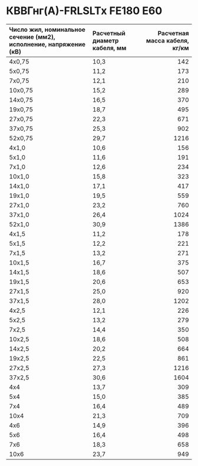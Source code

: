 # КВВГнг(А)-FRLSLTx FE180 E60

| Число жил, номинальное сечение (мм2), исполнение, напряжение (кВ)   | Расчетный диаметр кабеля, мм   |   Расчетная масса кабеля, кг/км |
|:--------------------------------------------------------------------|:-------------------------------|--------------------------------:|
| 4х0,75                                                              | 10,3                           |                             142 |
| 5х0,75                                                              | 11,2                           |                             173 |
| 7х0,75                                                              | 12,1                           |                             210 |
| 10х0,75                                                             | 15,2                           |                             289 |
| 14х0,75                                                             | 16,5                           |                             370 |
| 19х0,75                                                             | 18,7                           |                             495 |
| 27х0,75                                                             | 22,3                           |                             671 |
| 37х0,75                                                             | 25,3                           |                             902 |
| 52х0,75                                                             | 29,7                           |                            1216 |
| 4х1,0                                                               | 10,6                           |                             156 |
| 5х1,0                                                               | 11,6                           |                             191 |
| 7х1,0                                                               | 12,6                           |                             234 |
| 10х1,0                                                              | 15,8                           |                             323 |
| 14х1,0                                                              | 17,1                           |                             417 |
| 19х1,0                                                              | 19,5                           |                             559 |
| 27х1,0                                                              | 23,2                           |                             760 |
| 37х1,0                                                              | 26,4                           |                            1024 |
| 52х1,0                                                              | 30,9                           |                            1386 |
| 4х1,5                                                               | 11,2                           |                             178 |
| 5х1,5                                                               | 12,2                           |                             221 |
| 7х1,5                                                               | 13,2                           |                             271 |
| 10х1,5                                                              | 16,7                           |                             375 |
| 14х1,5                                                              | 18,6                           |                             507 |
| 19х1,5                                                              | 20,6                           |                             653 |
| 27х1,5                                                              | 25,0                           |                             920 |
| 37х1,5                                                              | 28,0                           |                            1202 |
| 4х2,5                                                               | 12,1                           |                             226 |
| 5х2,5                                                               | 13,2                           |                             279 |
| 7х2,5                                                               | 14,4                           |                             350 |
| 10х2,5                                                              | 18,6                           |                             508 |
| 14х2,5                                                              | 20,2                           |                             664 |
| 19х2,5                                                              | 22,5                           |                             861 |
| 27х2,5                                                              | 27,3                           |                            1216 |
| 37х2,5                                                              | 30,6                           |                            1604 |
| 4х4                                                                 | 13,7                           |                             309 |
| 5х4                                                                 | 15,0                           |                             385 |
| 7х4                                                                 | 16,4                           |                             489 |
| 10х4                                                                | 21,3                           |                             709 |
| 4х6                                                                 | 14,9                           |                             396 |
| 5х6                                                                 | 16,4                           |                             498 |
| 7х6                                                                 | 18,3                           |                             658 |
| 10х6                                                                | 23,7                           |                             949 |